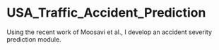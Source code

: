 # USA_Traffic_Accident_Prediction
Using the recent work of Moosavi et al., I develop an accident severity prediction module.
